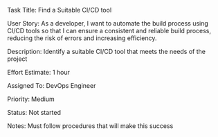 Task Title: Find a Suitable CI/CD tool

User Story: As a developer, I want to automate the build process using CI/CD tools so that I can ensure a consistent and 
reliable build process, reducing the risk of errors and increasing efficiency.

Description: Identify a suitable CI/CD tool that meets the needs of the project

Effort Estimate: 1 hour

Assigned To: DevOps Engineer

Priority: Medium

Status: Not started

Notes: Must follow procedures that will make this success